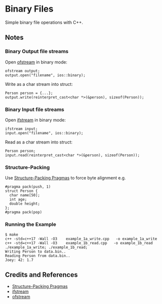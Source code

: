# Binary Files

Simple binary file operations with C++.

## Notes


### Binary Output file streams

Open [ofstream](http://www.cplusplus.com/reference/fstream/ofstream/) in binary mode:

    ofstream output;
    output.open("filename", ios::binary);

Write as a char stream into struct:

    Person person = {...};
    output.write(reinterpret_cast<char *>(&person), sizeof(Person));


### Binary Input file streams

Open [ifstream](http://www.cplusplus.com/reference/fstream/ifstream/) in binary mode:

    ifstream input;
    input.open("filename", ios::binary);

Read as a char stream into struct:

    Person person;
    input.read(reinterpret_cast<char *>(&person), sizeof(Person));

###  Structure-Packing

Use [Structure-Packing Pragmas](https://gcc.gnu.org/onlinedocs/gcc-4.4.4/gcc/Structure_002dPacking-Pragmas.html)
to force byte alignment e.g.

    #pragma pack(push, 1)
    struct Person {
      char name[50];
      int age;
      double height;
    };
    #pragma pack(pop)

### Running the Example

    $ make
    c++ -std=c++17 -Wall -O3    example_1a_write.cpp   -o example_1a_write
    c++ -std=c++17 -Wall -O3    example_1b_read.cpp   -o example_1b_read
    ./example_1a_write; ./example_1b_read;
    Writing Person to data.bin..
    Reading Person from data.bin..
    Joey: 42: 1.7


## Credits and References

* [Structure-Packing Pragmas](https://gcc.gnu.org/onlinedocs/gcc-4.4.4/gcc/Structure_002dPacking-Pragmas.html)
* [ifstream](http://www.cplusplus.com/reference/fstream/ifstream/)
* [ofstream](http://www.cplusplus.com/reference/fstream/ofstream/)
